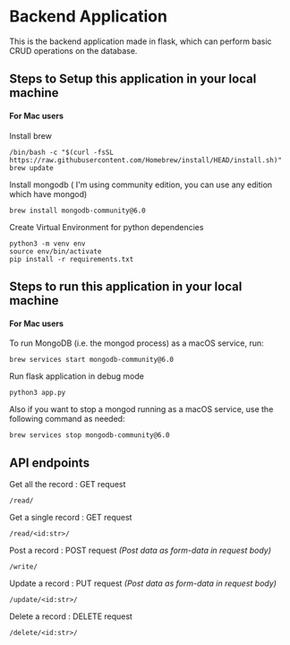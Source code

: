 # Backend Application
This is the backend application made in flask, which can perform basic CRUD operations on the database.




## Steps to Setup this application in your local machine
#### For Mac users
Install brew
```
/bin/bash -c "$(curl -fsSL https://raw.githubusercontent.com/Homebrew/install/HEAD/install.sh)"
brew update
```


Install mongodb ( I'm using community edition, you can use any edition which have mongod)
```
brew install mongodb-community@6.0
```


Create Virtual Environment for python dependencies
```
python3 -m venv env
source env/bin/activate
pip install -r requirements.txt
```


## Steps to run this application in your local machine
#### For Mac users

To run MongoDB (i.e. the mongod process) as a macOS service, run:
```
brew services start mongodb-community@6.0
```

Run flask application in debug mode
```
python3 app.py
```


Also if you want to stop a mongod running as a macOS service, use the following command as needed:
```
brew services stop mongodb-community@6.0
```




## API endpoints

Get all the record : GET request
```
/read/
```


Get a single record : GET request
```
/read/<id:str>/
```


Post a record : POST request *(Post data as form-data in request body)*
```
/write/
```



Update a record : PUT request *(Post data as form-data in request body)*
```
/update/<id:str>/
```



Delete a record : DELETE request
```
/delete/<id:str>/
```


